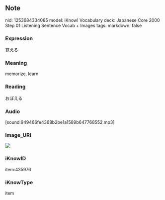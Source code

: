 ## Note
nid: 1253684334085
model: iKnow! Vocabulary
deck: Japanese Core 2000 Step 01 Listening Sentence Vocab + Images
tags: 
markdown: false

### Expression
覚える

### Meaning
memorize, learn

### Reading
おぼえる

### Audio
[sound:949466fe4368b2be1a1589b647768552.mp3]

### Image_URI
<!DOCTYPE html>
<title></title>
<img src="1ee45142a8d31bb5136afc5cdef87efb.jpg">



### iKnowID
item:435976

### iKnowType
item
